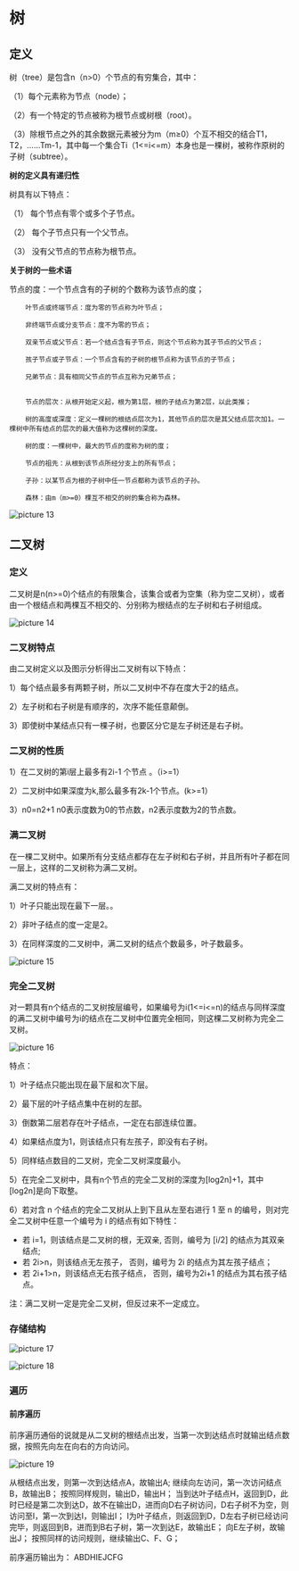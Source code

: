 # 树

## 定义

树（tree）是包含n（n>0）个节点的有穷集合，其中：

（1）每个元素称为节点（node）；

（2）有一个特定的节点被称为根节点或树根（root）。

（3）除根节点之外的其余数据元素被分为m（m≥0）个互不相交的结合T1，T2，……Tm-1，其中每一个集合Ti（1<=i<=m）本身也是一棵树，被称作原树的子树（subtree）。

**树的定义具有递归性**

树具有以下特点：

（1）    每个节点有零个或多个子节点。

（2）    每个子节点只有一个父节点。

（3）    没有父节点的节点称为根节点。

**关于树的一些术语**

 节点的度：一个节点含有的子树的个数称为该节点的度；

        叶节点或终端节点：度为零的节点称为叶节点；

        非终端节点或分支节点：度不为零的节点；

        双亲节点或父节点：若一个结点含有子节点，则这个节点称为其子节点的父节点；

        孩子节点或子节点：一个节点含有的子树的根节点称为该节点的子节点；

        兄弟节点：具有相同父节点的节点互称为兄弟节点；

        
        节点的层次：从根开始定义起，根为第1层，根的子结点为第2层，以此类推；

        树的高度或深度：定义一棵树的根结点层次为1，其他节点的层次是其父结点层次加1。一棵树中所有结点的层次的最大值称为这棵树的深度。
        
        树的度：一棵树中，最大的节点的度称为树的度；

        节点的祖先：从根到该节点所经分支上的所有节点；

        子孙：以某节点为根的子树中任一节点都称为该节点的子孙。

        森林：由m（m>=0）棵互不相交的树的集合称为森林。

![picture 13](images/8459217a8f54a0e7db781215e8f3faa2384f644e6508bd0dfb613f0e616bb8ae.png)  

## 二叉树

### 定义

二叉树是n(n>=0)个结点的有限集合，该集合或者为空集（称为空二叉树），或者由一个根结点和两棵互不相交的、分别称为根结点的左子树和右子树组成。

![picture 14](images/20c91aa03411aad3ba8f4ca6aa2ca504c04e1eaae7b485599b55096f78775677.png)  

### 二叉树特点
由二叉树定义以及图示分析得出二叉树有以下特点：

1）每个结点最多有两颗子树，所以二叉树中不存在度大于2的结点。

2）左子树和右子树是有顺序的，次序不能任意颠倒。

3）即使树中某结点只有一棵子树，也要区分它是左子树还是右子树。


### 二叉树的性质

1）在二叉树的第i层上最多有2i-1 个节点 。（i>=1）

2）二叉树中如果深度为k,那么最多有2k-1个节点。(k>=1）

3）n0=n2+1 n0表示度数为0的节点数，n2表示度数为2的节点数。



### 满二叉树

在一棵二叉树中。如果所有分支结点都存在左子树和右子树，并且所有叶子都在同一层上，这样的二叉树称为满二叉树。

满二叉树的特点有：

1）叶子只能出现在最下一层。。

2）非叶子结点的度一定是2。

3）在同样深度的二叉树中，满二叉树的结点个数最多，叶子数最多。


![picture 15](images/1fa516345f1def10b446d505560859cb09254ddd74ce061e3a98611fc6f53703.png)  



### 完全二叉树
对一颗具有n个结点的二叉树按层编号，如果编号为i(1<=i<=n)的结点与同样深度的满二叉树中编号为i的结点在二叉树中位置完全相同，则这棵二叉树称为完全二叉树。

![picture 16](images/5e7a7ef09117a65317cf4e412250fdb0aa7a51b0018d91be528d3fdc8eefdf51.png)  


特点：

1）叶子结点只能出现在最下层和次下层。

2）最下层的叶子结点集中在树的左部。

3）倒数第二层若存在叶子结点，一定在右部连续位置。

4）如果结点度为1，则该结点只有左孩子，即没有右子树。

5）同样结点数目的二叉树，完全二叉树深度最小。

5）在完全二叉树中，具有n个节点的完全二叉树的深度为[log2n]+1，其中[log2n]是向下取整。

6）若对含 n 个结点的完全二叉树从上到下且从左至右进行 1 至 n 的编号，则对完全二叉树中任意一个编号为 i 的结点有如下特性：

* 若 i=1，则该结点是二叉树的根，无双亲, 否则，编号为 [i/2] 的结点为其双亲结点;
* 若 2i>n，则该结点无左孩子， 否则，编号为 2i 的结点为其左孩子结点；
* 若 2i+1>n，则该结点无右孩子结点， 否则，编号为2i+1 的结点为其右孩子结点。

注：满二叉树一定是完全二叉树，但反过来不一定成立。

### 存储结构


![picture 17](images/e6fb921137e40abacfd47ac3236dd636325d2367e7631931c25bc19e3445c8e6.png)  


![picture 18](images/ecd5e4512175363dd2e725a7449340059bf2c5b93302fd0b01aa8033281c639a.png)  


### 遍历

#### 前序遍历

前序遍历通俗的说就是从二叉树的根结点出发，当第一次到达结点时就输出结点数据，按照先向左在向右的方向访问。

![picture 19](images/54640e991dc7f740322eba6c0a8fdca9ade4c753030691851c5545fb39001004.png)  


从根结点出发，则第一次到达结点A，故输出A;
继续向左访问，第一次访问结点B，故输出B；
按照同样规则，输出D，输出H；
当到达叶子结点H，返回到D，此时已经是第二次到达D，故不在输出D，进而向D右子树访问，D右子树不为空，则访问至I，第一次到达I，则输出I；
I为叶子结点，则返回到D，D左右子树已经访问完毕，则返回到B，进而到B右子树，第一次到达E，故输出E；
向E左子树，故输出J；
按照同样的访问规则，继续输出C、F、G；

前序遍历输出为：
ABDHIEJCFG
